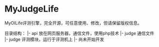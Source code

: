 MyJudgeLife
===========

MyOILife评测引擎，完全开源，可任意使用、修改，但请保留版权信息。

目录结构：
|- api 放在网页服务器，通信文件，使用php技术
   |- judge 通信文件
|- judge 评测模块，运行于评测机上
   |- 尚未开始开发
